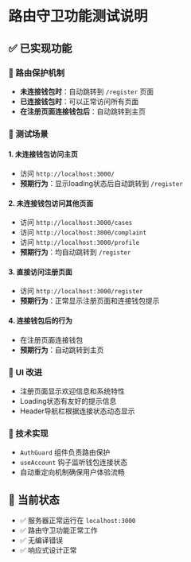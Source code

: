 # 路由守卫功能测试说明

## ✅ 已实现功能

### 🔐 路由保护机制
- **未连接钱包时**：自动跳转到 `/register` 页面
- **已连接钱包时**：可以正常访问所有页面
- **在注册页面连接钱包后**：自动跳转到主页

### 🎯 测试场景

#### 1. 未连接钱包访问主页
- 访问 `http://localhost:3000/` 
- **预期行为**：显示loading状态后自动跳转到 `/register`

#### 2. 未连接钱包访问其他页面
- 访问 `http://localhost:3000/cases`
- 访问 `http://localhost:3000/complaint`
- 访问 `http://localhost:3000/profile`
- **预期行为**：均自动跳转到 `/register`

#### 3. 直接访问注册页面
- 访问 `http://localhost:3000/register`
- **预期行为**：正常显示注册页面和连接钱包提示

#### 4. 连接钱包后的行为
- 在注册页面连接钱包
- **预期行为**：自动跳转到主页

### 🎨 UI 改进
- 注册页面显示欢迎信息和系统特性
- Loading状态有友好的提示信息
- Header导航栏根据连接状态动态显示

### 🔧 技术实现
- `AuthGuard` 组件负责路由保护
- `useAccount` 钩子监听钱包连接状态
- 自动重定向机制确保用户体验流畅

## 🚀 当前状态
- ✅ 服务器正常运行在 `localhost:3000`
- ✅ 路由守卫功能正常工作
- ✅ 无编译错误
- ✅ 响应式设计正常 